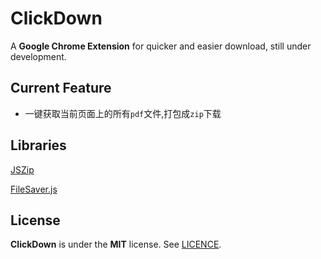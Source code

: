 # ClickDown

A **Google Chrome Extension** for quicker and easier download, still under development.

## Current Feature

- 一键获取当前页面上的所有`pdf`文件,打包成`zip`下载

## Libraries

[JSZip](http://stuartk.com/jszip)

[FileSaver.js](https://github.com/eligrey/FileSaver.js)


## License

**ClickDown** is under the **MIT** license. See [LICENCE](https://github.com/weehowe-z/ClickDown/blob/master/LICENSE).
